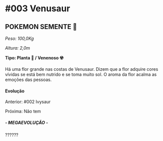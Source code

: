 # #003 Venusaur

## POKEMON SEMENTE :seedling:

_Peso: 100,0Kg_

_Altura: 2,0m_

**Tipo: Planta :leaves: / Venenoso :radioactive:**

Há uma flor grande nas costas de Venusaur. Dizem que a flor adquire cores vívidas se está bem nutrido e se toma muito sol. O aroma da flor acalma as emoções das pessoas.

#### Evolução

Anterior: #002 Ivysaur

Próxima: Não tem

##### - MEGAEVOLUÇÃO -

??????